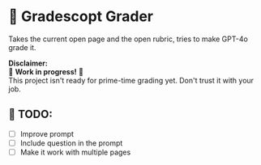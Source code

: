 # 🤖 Gradescopt Grader
Takes the current open page and the open rubric, tries to make GPT-4o grade it.

**Disclaimer:**  
🚨 **Work in progress!** 🚨  
This project isn't ready for prime-time grading yet. Don't trust it with your job.

## 📌 TODO:
- [ ] Improve prompt
- [ ] Include question in the prompt
- [ ] Make it work with multiple pages

